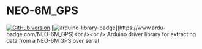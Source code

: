 # NEO-6M_GPS
[![GitHub version](https://badge.fury.io/gh/PowerBroker2%2FNEO-6M_GPS.svg)](https://badge.fury.io/gh/PowerBroker2%2FNEO-6M_GPS) [![arduino-library-badge](https://www.ardu-badge.com/badge/NEO-6M_GPS.svg?)](https://www.ardu-badge.com/NEO-6M_GPS)<br /><br />
Arduino driver library for extracting data from a NEO-6M GPS over serial
